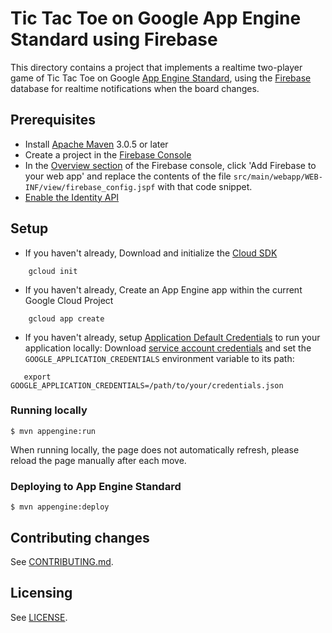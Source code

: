 # Tic Tac Toe on Google App Engine Standard using Firebase

This directory contains a project that implements a realtime two-player game of
Tic Tac Toe on Google [App Engine Standard][standard], using the [Firebase] database
for realtime notifications when the board changes.

[Firebase]: https://firebase.google.com
[standard]: https://cloud.google.com/appengine/docs/about-the-standard-environment

## Prerequisites

* Install [Apache Maven][maven] 3.0.5 or later
* Create a project in the [Firebase Console][fb-console]
* In the [Overview section][fb-overview] of the Firebase console, click 'Add
  Firebase to your web app' and replace the contents of the file
  `src/main/webapp/WEB-INF/view/firebase_config.jspf` with that code snippet.
* [Enable the Identity API](https://console.cloud.google.com/apis/api/identitytoolkit.googleapis.com/overview)


[fb-console]: https://console.firebase.google.com
[sdk]: https://cloud.google.com/sdk
[creds]: https://console.firebase.google.com/iam-admin/serviceaccounts/project?project=_&consoleReturnUrl=https:%2F%2Fconsole.firebase.google.com%2Fproject%2F_%2Fsettings%2Fgeneral%2F
[fb-overview]: https://console.firebase.google.com/project/_/overview
[maven]: https://maven.apache.org

## Setup

* If you haven't already, Download and initialize the [Cloud SDK](https://cloud.google.com/sdk/)
```
    gcloud init
```
* If you haven't already, Create an App Engine app within the current Google Cloud Project
```
    gcloud app create
```
* If you haven't already, setup
[Application Default Credentials](https://developers.google.com/identity/protocols/application-default-credentials)
to run your application locally:
Download [service account credentials][creds] and set the `GOOGLE_APPLICATION_CREDENTIALS`
environment variable to its path:
```
   export GOOGLE_APPLICATION_CREDENTIALS=/path/to/your/credentials.json
```


### Running locally

    $ mvn appengine:run

When running locally, the page does not automatically refresh,
please reload the page manually after each move.

### Deploying to App Engine Standard

    $ mvn appengine:deploy

## Contributing changes

See [CONTRIBUTING.md](../../CONTRIBUTING.md).

## Licensing

See [LICENSE](../../LICENSE).

